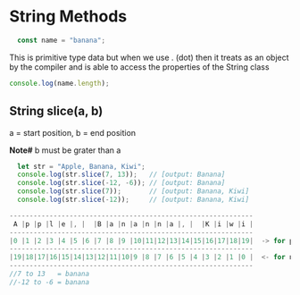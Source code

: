 # String Methods

```javascript
  const name = "banana"; 
```

This is primitive type data but when we use . (dot) then it treats as an 
object by the compiler and is able to access the properties of the String class

```javascript
console.log(name.length);
```

## String slice(a, b)
a = start position, b = end position

**Note#** b must be grater than a

```javascript
  let str = "Apple, Banana, Kiwi"; 
  console.log(str.slice(7, 13));   // [output: Banana]
  console.log(str.slice(-12, -6)); // [output: Banana]
  console.log(str.slice(7));       // [output: Banana, Kiwi]
  console.log(str.slice(-12));     // [output: Banana, Kiwi]
```

```javascript
-------------------------------------------------------------
 A |p |p |l |e |, |  |B |a |n |a |n |n |a |, |  |K |i |w |i |
-------------------------------------------------------------
|0 |1 |2 |3 |4 |5 |6 |7 |8 |9 |10|11|12|13|14|15|16|17|18|19|  -> for positive
-------------------------------------------------------------
|19|18|17|16|15|14|13|12|11|10|9 |8 |7 |6 |5 |4 |3 |2 |1 |0 |  <- for negative
-------------------------------------------------------------
//7 to 13   = banana
//-12 to -6 = banana
```
